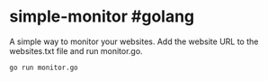 # simple-monitor #golang

 A simple way to monitor your websites. 
 Add the website URL to the websites.txt file and run monitor.go.

```shell
go run monitor.go
```
